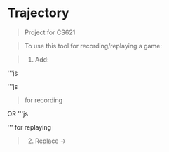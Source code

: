 Trajectory
==========

>Project for CS621 


>To use this tool for recording/replaying a game:

>1. Add:

'''js
 <script type="text/javascript" src="TrajectoryRecord.js"></script> 
'''js
> for recording

  OR
'''js
<script type="text/javascript" src="TrajectoryRecord.js"></script>
'''
for replaying

>2. Replace <script> with <trajectory> for scripts that include the game file/trajectory should instrument as in: 
>  <script type="text/javascript" src="game.min.js"></script> -> <trajectory type="text/javascript" src="game.min.js"></trajectory>
